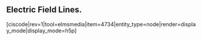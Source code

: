 ## Electric Field Lines. 

[ciscode|rev=1|tool=elmsmedia|item=4734|entity_type=node|render=display_mode|display_mode=h5p]